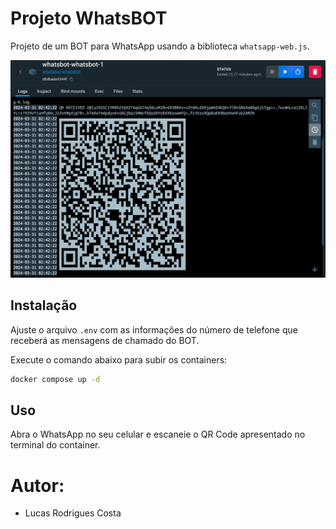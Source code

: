# Projeto WhatsBOT

Projeto de um BOT para WhatsApp usando a biblioteca `whatsapp-web.js`.

![Imagem](qrcode.png)

## Instalação

Ajuste o arquivo `.env` com as informações do número de telefone que receberá as mensagens de chamado do BOT.

Execute o comando abaixo para subir os containers:

```bash
docker compose up -d
```

## Uso

Abra o WhatsApp no seu celular e escaneie o QR Code apresentado no terminal do container.

# Autor: 

- Lucas Rodrigues Costa